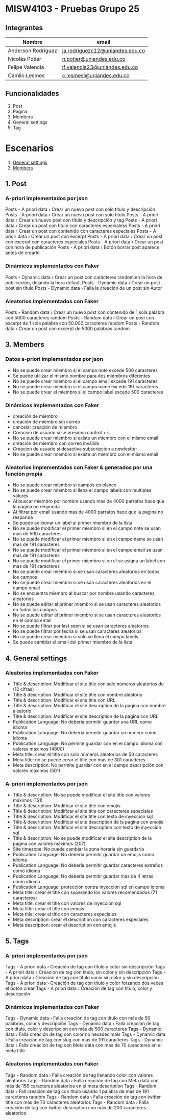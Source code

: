 ﻿# MISW4103 - Pruebas Grupo 25

## Integrantes

| Nombre             | email                           |
|--------------------|---------------------------------|
| Anderson Rodriguez | ja.rodriguezc12@uniandes.edu.co |
| Nicolás Potier     | n.potier@uniandes.edu.co        |
| Felipe Valencia    | jf.valencia23@uniandes.edu.co   |
| Camilo Lesmes      | c.lesmesl@uniandes.edu.co       |

## Funcionalidades

1. Post
2. Pagina
3. Members
4. General settings
5. Tag

# Escenarios

1. [General settings](#1-general-settings)
2. [Members](#2-members)

## 1. Post

### A-priori implementados por json

Posts - A priori data › Crear un nuevo post con solo título y descripción
Posts - A priori data › Crear un nuevo post con solo título
Posts - A priori data › Crear un nuevo post con título y descripción y tag
Posts - A priori data › Crear un post con título con caracteres especialess
Posts - A priori data › Crear un post con contenido con caracteres especiales
Posts - A priori data › Crear un post con excerpt
Posts - A priori data › Crear un post con excerpt con caracteres especiales
Posts - A priori data › Crear un post con hora de publicación
Posts - A priori data › Botón borrar post aparece antes de crearlo

### Dinámicos implementados con Faker

Posts - Dynamic data › Crear un post con caracteres random en la hora de publicación, dejando la hora default
Posts - Dynamic data › Crear un post post sin título
Posts - Dynamic data › Falla la creación de un post sin Autor

### Aleatorios implementados con Faker

Posts - Random data › Crear un nuevo post con contenido de 1 sola palabra con 5000 caracteres random
Posts - Random data › Crear un post con excerpt de 1 sola palabra con 50.000 caracteres random
Posts - Random data › Crear un post con excerpt de 5000 palabras random


## 3. Members

### Datos a-priori implementados por json

- No se puede crear miembro si el campo note excede 500 caracteres
- Se puede utilizar el mismo nombre para dos miembros diferentes
- No se puede crear miembro si el campo email excede 191 caracteres
- No se puede crear miembro si el campo name excede 191 caracteres
- No se puede crear el miembro si el campo label excede 500 caracteres

### Dinámicos implementados con Faker

- creación de miembro
- creación de miembro sin correo
- cancelar creación de miembro
- Creacion de usuario si se presiona control + s
- No se puede crear miembro si existe un miembro con el mismo email
- creación de miembro con correo inválido
- Creacion de usuario si desactiva subscripcion a newlestter
- No se puede crear miembro si existe un miembro con el mismo email

### Aleatorios implementados con Faker & generados por una función propia

- No se puede crear miembro si campos en blanco
- No se puede crear miembro si llena el campo labels con multiples valores
- Al buscar miembro por nombre usando mas de 4000 parrafos hace que la pagina no responda
- Al filtrar por email usando mas de 4000 parrafos hace que la pagina no responda
- Se puede adicionar un label al primer miembro de la lista
- No se puede modificar el primer miembro si en el campo note se usan mas de 500 caracteres
- No se puede modificar el primer miembro si en el campo name se usan mas de 191 caracteres
- No se puede modificar el primer miembro si en el campo email se usan mas de 191 caracteres
- No se puede modificar el primer miembro si en el se asigna un label con mas de 191 caracteres
- No se puede crear miembro si se usan caracteres aleatorios en todos los campos
- No se puede crear miembro si se usan caracteres aleatorios en el campo email
- No se encuentra miembro al buscar por nombre usando caracteres aleatorios
- No se puede editar el primer miembro si se usan caracteres aleatorios en todos los campos
- No se puede editar el primer miembro si se usan caracteres aleatorios en el campo email
- No se puede filtrar por last seen si se usan caracteres aleatorios
- No se puede filtrar por fecha si se usan caracteres aleatorios
- No se puede crear miembro si solo se llena el campo labels
- Se puede cambiar el email del primer miembro de la lista


## 4. General settings

### Aleatorios implementados con Faker

- Title & description: Modificar el site title con solo números aleatorios de (12 cifras)
- Title & description: Modificar el site title con nombre aleatorio
- Title & description: Modificar el site title con URL
- Title & description: Modificar el site description de la pagina con nombre aleatorio
- Title & description: Modificar el site description de la pagina con URL
- Publication Language: No debería permitir guardar una URL como idioma
- Publication Language: No debería permitir guardar un numero como idioma
- Publication Language: No permite guardar con en el campo idioma con valores máximos (4800)
- Meta title: crear el title con solo números aleatorios de 50 caracteres
- Meta title: no se puede crear el title con más de 301 caracteres
- Meta description: No permite guardar con en el campo descripción con valores máximos (501)

### A-priori implementados por json

- Title & description: No se puede modificar el site title con valores máximos (151)
- Title & description: Modificar el site title con emojis
- Title & description: Modificar el site title con caracteres especiales
- Title & description: Modificar el site title con texto de inyección sql
- Title & description: Modificar el site description de la pagina con emojis
- Title & description: Modificar el site description con texto de inyección sql
- Title & description: No se puede modificar el site description de la pagina con valores máximos (207)
- Site timezone: No puede cambiar la zona horaria sin guardarla
- Publication Language: No debería permitir guardar un emojis como idioma
- Publication Language: No debería permitir guardar caracteres extraños como idioma
- Publication Language: No deberia permitir guardar más de 4 letras como idioma
- Publication Language: protección contra inyección sql en campo idioma
- Meta title: crear el title con superando los valores recomendados (71 caracteres)
- Meta title: crear el title con valores de inyección sql
- Meta title: crear el title con emojis
- Meta title: crear el title con caracteres especiales
- Meta description: crear el description con caracteres especiales
- Meta description: crear el description con emojis


## 5. Tags

### A-priori implementados por json

Tags - A priori data › Creación de tag con título y color sin descripción
Tags - A priori data › Creación de tag con título, sin color y sin descripción
Tags - A priori data › Creación de tag con título vacío sin color y sin descripción
Tags - A priori data › Creación de tag con título y color forzando dos veces el botón crear
Tags - A priori data › Creación de tag con título, color y descripción

### Dinámicos implementados con Faker

Tags - Dynamic data › Falla creación de tag con título con más de 50 palabras, color y descripción
Tags - Dynamic data › Falla creación de tag con título, color y descripción con más de 500 caracteres
Tags - Dynamic data › Falla creación de tag con color no hexadecimals
Tags - Dynamic data › Falla creación de tag con slug con mas de 191 caracteres
Tags - Dynamic data › Falla creación de tag con Meta data con más de 70 caracteres en el meta title

### Aleatorios implementados con Faker

Tags - Random data › Falla creación de tag llenando color con valores aleatorios
Tags - Random data › Falla creación de tag con Meta data con más de 156 caracteres aleatorios en el meta description
Tags - Random data › Fall creación de tag con título usando 1 palabra de mas de 191 caracteres random
Tags - Random data › Falla creación de tag con twitter title con más de 70 caracteres aleatorios
Tags - Random data › Falla creación de tag con twitter description con más de 200 caracteres aleatorios
